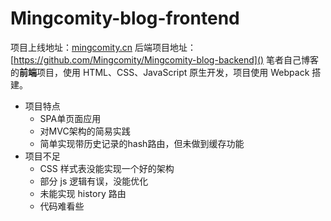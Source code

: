 # Mingcomity-blog-frontend

项目上线地址：[mingcomity.cn]()
后端项目地址：[https://github.com/Mingcomity/Mingcomity-blog-backend]()
笔者自己博客的**前端**项目，使用 HTML、CSS、JavaScript 原生开发，项目使用 Webpack 搭建。

- 项目特点
  - SPA单页面应用
  - 对MVC架构的简易实践
  - 简单实现带历史记录的hash路由，但未做到缓存功能
- 项目不足
  - CSS 样式表没能实现一个好的架构
  - 部分 js 逻辑有误，没能优化
  - 未能实现 history 路由
  - 代码难看些
